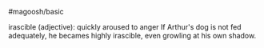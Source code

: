#magoosh/basic

irascible (adjective): quickly aroused to anger 
If Arthur's dog is not fed adequately, he becames highly irascible, even growling at his own shadow. 
